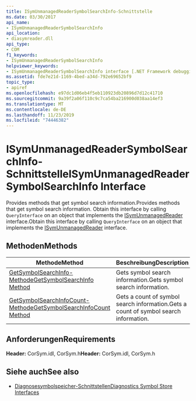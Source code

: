 ```yaml
---
title: ISymUnmanagedReaderSymbolSearchInfo-Schnittstelle
ms.date: 03/30/2017
api_name:
- ISymUnmanagedReaderSymbolSearchInfo
api_location:
- diasymreader.dll
api_type:
- COM
f1_keywords:
- ISymUnmanagedReaderSymbolSearchInfo
helpviewer_keywords:
- ISymUnmanagedReaderSymbolSearchInfo interface [.NET Framework debugging]
ms.assetid: fde7e21d-1169-4bed-a34d-792e69652bf9
topic_type:
- apiref
ms.openlocfilehash: e97dc1d06eb4f5eb110923db20896d7d12c41710
ms.sourcegitcommit: 9a39f2a06f110c9c7ca54ba216900d038aa14ef3
ms.translationtype: MT
ms.contentlocale: de-DE
ms.lasthandoff: 11/23/2019
ms.locfileid: "74446382"
---
```

# <a name="isymunmanagedreadersymbolsearchinfo-interface"></a><span data-ttu-id="1990e-102">ISymUnmanagedReaderSymbolSearchInfo-Schnittstelle</span><span class="sxs-lookup"><span data-stu-id="1990e-102">ISymUnmanagedReaderSymbolSearchInfo Interface</span></span>
<span data-ttu-id="1990e-103">Provides methods that get symbol search information.</span><span class="sxs-lookup"><span data-stu-id="1990e-103">Provides methods that get symbol search information.</span></span> <span data-ttu-id="1990e-104">Obtain this interface by calling `QueryInterface` on an object that implements the [ISymUnmanagedReader](../../../../docs/framework/unmanaged-api/diagnostics/isymunmanagedreader-interface.md) interface.</span><span class="sxs-lookup"><span data-stu-id="1990e-104">Obtain this interface by calling `QueryInterface` on an object that implements the [ISymUnmanagedReader](../../../../docs/framework/unmanaged-api/diagnostics/isymunmanagedreader-interface.md) interface.</span></span>  
  
## <a name="methods"></a><span data-ttu-id="1990e-105">Methoden</span><span class="sxs-lookup"><span data-stu-id="1990e-105">Methods</span></span>  
  
|<span data-ttu-id="1990e-106">Methode</span><span class="sxs-lookup"><span data-stu-id="1990e-106">Method</span></span>|<span data-ttu-id="1990e-107">Beschreibung</span><span class="sxs-lookup"><span data-stu-id="1990e-107">Description</span></span>|  
|------------|-----------------|  
|[<span data-ttu-id="1990e-108">GetSymbolSearchInfo-Methode</span><span class="sxs-lookup"><span data-stu-id="1990e-108">GetSymbolSearchInfo Method</span></span>](../../../../docs/framework/unmanaged-api/diagnostics/isymunmanagedreadersymbolsearchinfo-getsymbolsearchinfo-method.md)|<span data-ttu-id="1990e-109">Gets symbol search information.</span><span class="sxs-lookup"><span data-stu-id="1990e-109">Gets symbol search information.</span></span>|  
|[<span data-ttu-id="1990e-110">GetSymbolSearchInfoCount-Methode</span><span class="sxs-lookup"><span data-stu-id="1990e-110">GetSymbolSearchInfoCount Method</span></span>](../../../../docs/framework/unmanaged-api/diagnostics/isymunmanagedreadersymbolsearchinfo-getsymbolsearchinfocount-method.md)|<span data-ttu-id="1990e-111">Gets a count of symbol search information.</span><span class="sxs-lookup"><span data-stu-id="1990e-111">Gets a count of symbol search information.</span></span>|  
  
## <a name="requirements"></a><span data-ttu-id="1990e-112">Anforderungen</span><span class="sxs-lookup"><span data-stu-id="1990e-112">Requirements</span></span>  
 <span data-ttu-id="1990e-113">**Header:** CorSym.idl, CorSym.h</span><span class="sxs-lookup"><span data-stu-id="1990e-113">**Header:** CorSym.idl, CorSym.h</span></span>  
  
## <a name="see-also"></a><span data-ttu-id="1990e-114">Siehe auch</span><span class="sxs-lookup"><span data-stu-id="1990e-114">See also</span></span>

- [<span data-ttu-id="1990e-115">Diagnosesymbolspeicher-Schnittstellen</span><span class="sxs-lookup"><span data-stu-id="1990e-115">Diagnostics Symbol Store Interfaces</span></span>](../../../../docs/framework/unmanaged-api/diagnostics/diagnostics-symbol-store-interfaces.md)
